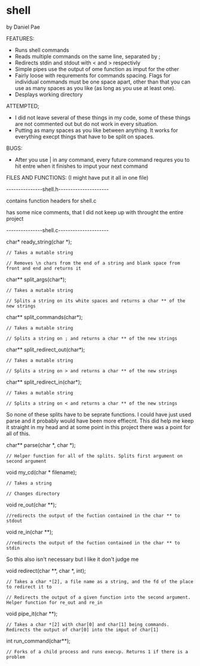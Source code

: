 # shell
by Daniel Pae

FEATURES:
  - Runs shell commands
  - Reads multiple commands on the same line, separated by ;
  - Redirects stdin and stdout with < and > respectivly 
  - Simple pipes use the output of ome function as imput for the other
  - Fairly loose with requrements for commands spacing. Flags for individual commands must be one space apart, other than that you can use as many spaces as you like (as long as you use at least one).
  - Desplays working directory 
  
ATTEMPTED;
  - I did not leave several of these things in my code, some of these things are not commented out but do not work in every situation.
  - Putting as many spaces as you like between anything. It works for everything execpt things that have to be split on spaces.
  
BUGS:
  - After you use | in any command, every future command requres you to hit entre when it finishes to imput your next command
  
FILES AND FUNCTIONS:
 (I might have put it all in one file)
 
 ---------------shell.h---------------------
 
 contains function headers for shell.c
 
 has some nice comments, that I did not keep up with throught the entire project
 
 ---------------shell.c---------------------

char* ready_string(char *);

	// Takes a mutable string
  
	// Removes \n chars from the end of a string and blank space from front and end and returns it

char** split_args(char*);

	// Takes a mutable string
  
	// Splits a string on its white spaces and returns a char ** of the new strings

char** split_commands(char*);

	// Takes a mutable string
  
	// Splits a string on ; and returns a char ** of the new strings

char** split_redirect_out(char*);

	// Takes a mutable string
  
	// Splits a string on > and returns a char ** of the new strings

char** split_redirect_in(char*);

	// Takes a mutable string
  
	// Splits a string on < and returns a char ** of the new strings

So none of these splits have to be seprate functions. I could have just used parse and it probably would have been more effiecnt. This did help me keep it straight in my head and at some point in this project there was a point for all of this.

char** parse(char *, char *);

	// Helper function for all of the splits. Splits first argument on second argument 

void my_cd(char * filename);

	// Takes a string
  
	// Changes directory 
  
void re_out(char **);

	//redirects the output of the fuction contained in the char ** to stdout

void re_in(char **);

	//redirects the output of the fuction contained in the char ** to stdin

So this also isn't necessary but I like it don't judge me

void redirect(char **, char *, int);

	// Takes a char *[2], a file name as a string, and the fd of the place to redirect it to 
  
	// Redirects the output of a given function into the second argument. Helper function for re_out and re_in

void pipe_it(char **);

	// Takes a char *[2] with char[0] and char[1] being commands. Redirects the output of char[0] into the imput of char[1]

int run_command(char**);

	// Forks of a child process and runs execvp. Returns 1 if there is a problem
